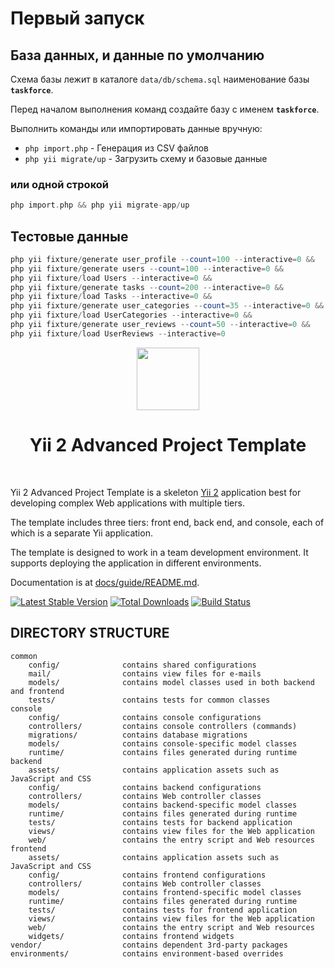 # Первый запуск

## База данных, и данные по умолчанию
Схема базы лежит в каталоге `data/db/schema.sql` наименование базы **`taskforce`**.

Перед началом выполнения команд создайте базу с именем **`taskforce`**.

Выполнить команды или импортировать данные вручную:
- `php import.php` - Генерация из CSV файлов
- `php yii migrate/up` - Загрузить схему и базовые данные

### или одной строкой

```php
php import.php && php yii migrate-app/up
```

## Тестовые данные

```php
php yii fixture/generate user_profile --count=100 --interactive=0 &&
php yii fixture/generate users --count=100 --interactive=0 &&
php yii fixture/load Users --interactive=0 &&
php yii fixture/generate tasks --count=200 --interactive=0 && 
php yii fixture/load Tasks --interactive=0 &&
php yii fixture/generate user_categories --count=35 --interactive=0 &&
php yii fixture/load UserCategories --interactive=0 &&
php yii fixture/generate user_reviews --count=50 --interactive=0 &&
php yii fixture/load UserReviews --interactive=0
```
<p align="center">
    <a href="https://github.com/yiisoft" target="_blank">
        <img src="https://avatars0.githubusercontent.com/u/993323" height="100px">
    </a>
    <h1 align="center">Yii 2 Advanced Project Template</h1>
    <br>
</p>

Yii 2 Advanced Project Template is a skeleton [Yii 2](http://www.yiiframework.com/) application best for
developing complex Web applications with multiple tiers.

The template includes three tiers: front end, back end, and console, each of which
is a separate Yii application.

The template is designed to work in a team development environment. It supports
deploying the application in different environments.

Documentation is at [docs/guide/README.md](docs/guide/README.md).

[![Latest Stable Version](https://img.shields.io/packagist/v/yiisoft/yii2-app-advanced.svg)](https://packagist.org/packages/yiisoft/yii2-app-advanced)
[![Total Downloads](https://img.shields.io/packagist/dt/yiisoft/yii2-app-advanced.svg)](https://packagist.org/packages/yiisoft/yii2-app-advanced)
[![Build Status](https://travis-ci.com/yiisoft/yii2-app-advanced.svg?branch=master)](https://travis-ci.com/yiisoft/yii2-app-advanced)

DIRECTORY STRUCTURE
-------------------

```
common
    config/              contains shared configurations
    mail/                contains view files for e-mails
    models/              contains model classes used in both backend and frontend
    tests/               contains tests for common classes    
console
    config/              contains console configurations
    controllers/         contains console controllers (commands)
    migrations/          contains database migrations
    models/              contains console-specific model classes
    runtime/             contains files generated during runtime
backend
    assets/              contains application assets such as JavaScript and CSS
    config/              contains backend configurations
    controllers/         contains Web controller classes
    models/              contains backend-specific model classes
    runtime/             contains files generated during runtime
    tests/               contains tests for backend application    
    views/               contains view files for the Web application
    web/                 contains the entry script and Web resources
frontend
    assets/              contains application assets such as JavaScript and CSS
    config/              contains frontend configurations
    controllers/         contains Web controller classes
    models/              contains frontend-specific model classes
    runtime/             contains files generated during runtime
    tests/               contains tests for frontend application
    views/               contains view files for the Web application
    web/                 contains the entry script and Web resources
    widgets/             contains frontend widgets
vendor/                  contains dependent 3rd-party packages
environments/            contains environment-based overrides
```
